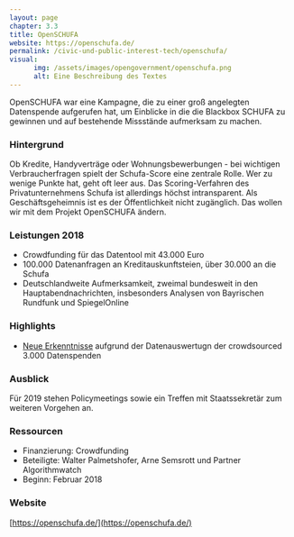 ```yaml
---
layout: page
chapter: 3.3
title: OpenSCHUFA
website: https://openschufa.de/
permalink: /civic-und-public-interest-tech/openschufa/
visual:
      img: /assets/images/opengovernment/openschufa.png
      alt: Eine Beschreibung des Textes
---
```



OpenSCHUFA war eine Kampagne, die zu einer groß angelegten Datenspende aufgerufen hat, um Einblicke in die die Blackbox SCHUFA zu gewinnen und auf bestehende Missstände aufmerksam zu machen. 

### Hintergrund

Ob Kredite, Handyverträge oder Wohnungsbewerbungen - bei wichtigen Verbraucherfragen spielt der Schufa-Score eine zentrale Rolle. Wer zu wenige Punkte hat, geht oft leer aus. Das Scoring-Verfahren des Privatunternehmens Schufa ist allerdings höchst intransparent. Als Geschäftsgeheimnis ist es der Öffentlichkeit nicht zugänglich. Das wollen wir mit dem Projekt OpenSCHUFA ändern.

### Leistungen 2018

* Crowdfunding für das Datentool mit 43.000 Euro
* 100.000 Datenanfragen an Kreditauskunftsteien, über 30.000 an die Schufa
* Deutschlandweite Aufmerksamkeit, zweimal bundesweit in den Hauptabendnachrichten, insbesonders Analysen von Bayrischen Rundfunk und SpiegelOnline

### Highlights

* [Neue Erkenntnisse](https://openschufa.de/#ergebnisse) aufgrund der Datenauswertugn der crowdsourced 3.000 Datenspenden

### Ausblick

Für 2019 stehen Policymeetings sowie ein Treffen mit Staatssekretär zum weiteren Vorgehen an.

### Ressourcen

* Finanzierung: Crowdfunding
* Beteiligte: Walter Palmetshofer, Arne Semsrott und Partner Algorithmwatch
* Beginn: Februar 2018


### Website

[https://openschufa.de/](https://openschufa.de/)